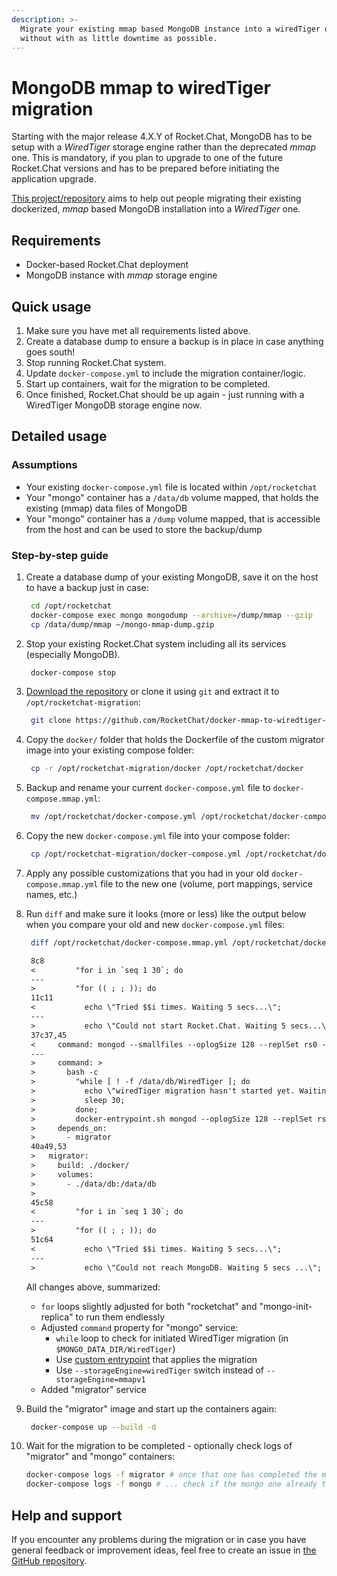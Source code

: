 ```yaml
---
description: >-
  Migrate your existing mmap based MongoDB instance into a wiredTiger one
  without with as little downtime as possible.
---
```


# MongoDB mmap to wiredTiger migration

Starting with the major release 4.X.Y of Rocket.Chat, MongoDB has to be setup with a _WiredTiger_ storage engine rather than the deprecated _mmap_ one. This is mandatory, if you plan to upgrade to one of the future Rocket.Chat versions and has to be prepared before initiating the application upgrade.

[This project/repository](https://github.com/RocketChat/docker-mmap-to-wiredtiger-migration) aims to help out people migrating their existing dockerized, _mmap_ based MongoDB installation into a _WiredTiger_ one.

## Requirements

* Docker-based Rocket.Chat deployment
* MongoDB instance with _mmap_ storage engine

## Quick usage

1. Make sure you have met all requirements listed above.
2. Create a database dump to ensure a backup is in place in case anything goes south!
3. Stop running Rocket.Chat system.
4. Update `docker-compose.yml` to include the migration container/logic.
5. Start up containers, wait for the migration to be completed.
6. Once finished, Rocket.Chat should be up again - just running with a WiredTiger MongoDB storage engine now.

## Detailed usage

### Assumptions

* Your existing `docker-compose.yml` file is located within `/opt/rocketchat`
* Your "mongo" container has a `/data/db` volume mapped, that holds the existing \(mmap\) data files of MongoDB
* Your "mongo" container has a `/dump` volume mapped, that is accessible from the host and can be used to store the backup/dump

### Step-by-step guide

1. Create a database dump of your existing MongoDB, save it on the host to have a backup just in case:

   ```bash
    cd /opt/rocketchat
    docker-compose exec mongo mongodump --archive=/dump/mmap --gzip
    cp /data/dump/mmap ~/mongo-mmap-dump.gzip
   ```

2. Stop your existing Rocket.Chat system including all its services \(especially MongoDB\).

   ```bash
    docker-compose stop
   ```

3. [Download the repository](https://github.com/RocketChat/docker-mmap-to-wiredtiger-migration/archive/main.zip) or clone it using `git` and extract it to `/opt/rocketchat-migration`:

   ```bash
    git clone https://github.com/RocketChat/docker-mmap-to-wiredtiger-migration /opt/rocketchat-migration
   ```

4. Copy the `docker/` folder that holds the Dockerfile of the custom migrator image into your existing compose folder:

   ```bash
    cp -r /opt/rocketchat-migration/docker /opt/rocketchat/docker
   ```

5. Backup and rename your current `docker-compose.yml` file to `docker-compose.mmap.yml`:

   ```bash
    mv /opt/rocketchat/docker-compose.yml /opt/rocketchat/docker-compose.mmap.yml
   ```

6. Copy the new `docker-compose.yml` file into your compose folder:

   ```bash
    cp /opt/rocketchat-migration/docker-compose.yml /opt/rocketchat/docker-compose.yml
   ```

7. Apply any possible customizations that you had in your old `docker-compose.mmap.yml` file to the new one \(volume, port mappings, service names, etc.\)
8. Run `diff` and make sure it looks \(more or less\) like the output below when you compare your old and new `docker-compose.yml` files:

   ```bash
    diff /opt/rocketchat/docker-compose.mmap.yml /opt/rocketchat/docker-compose.yml
   ```

   ```diff
    8c8
    <         "for i in `seq 1 30`; do
    ---
    >         "for (( ; ; )); do
    11c11
    <           echo \"Tried $$i times. Waiting 5 secs...\";
    ---
    >           echo \"Could not start Rocket.Chat. Waiting 5 secs...\";
    37c37,45
    <     command: mongod --smallfiles --oplogSize 128 --replSet rs0 --storageEngine=mmapv1
    ---
    >     command: >
    >       bash -c
    >         "while [ ! -f /data/db/WiredTiger ]; do
    >           echo \"wiredTiger migration hasn't started yet. Waiting 30 secs...\";
    >           sleep 30;
    >         done;
    >         docker-entrypoint.sh mongod --oplogSize 128 --replSet rs0 --storageEngine=wiredTiger;"
    >     depends_on:
    >       - migrator
    40a49,53
    >   migrator:
    >     build: ./docker/
    >     volumes:
    >       - ./data/db:/data/db
    >
    45c58
    <         "for i in `seq 1 30`; do
    ---
    >         "for (( ; ; )); do
    51c64
    <           echo \"Tried $$i times. Waiting 5 secs...\";
    ---
    >           echo \"Could not reach MongoDB. Waiting 5 secs ...\";
   ```

   All changes above, summarized:

   * `for` loops slightly adjusted for both "rocketchat" and "mongo-init-replica" to run them endlessly
   * Adjusted `command` property for "mongo" service:
     * `while` loop to check for initiated WiredTiger migration \(in `$MONGO_DATA_DIR/WiredTiger`\)
     * Use [custom entrypoint](https://github.com/RocketChat/docker-mmap-to-wiredtiger-migration/blob/main/docker/entrypoint.sh) that applies the migration
     * Use `--storageEngine=wiredTiger` switch instead of `--storageEngine=mmapv1`
   * Added "migrator" service

9. Build the "migrator" image and start up the containers again:

   ```bash
    docker-compose up --build -d
   ```

10. Wait for the migration to be completed - optionally check logs of "migrator" and "mongo" containers:

    ```bash
    docker-compose logs -f migrator # once that one has completed the migration ...
    docker-compose logs -f mongo # ... check if the mongo one already took over
    ```

## Help and support

If you encounter any problems during the migration or in case you have general feedback or improvement ideas, feel free to create an issue in [the GitHub repository](https://github.com/RocketChat/docker-mmap-to-wiredtiger-migration).

